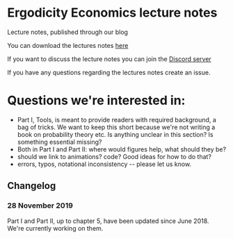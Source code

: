 # Ergodicity Economics lecture notes
Lecture notes, published through our blog

You can download the lectures notes [here](./main.pdf)

If you want to discuss the lecture notes you can join the [Discord server](https://discord.gg/TcnesY8)

If you have any questions regarding the lectures notes create an issue.

# Questions we're interested in: 
* Part I, Tools, is meant to provide readers with required background, a bag of tricks. We want to keep this short because we're not writing a book on probability theory etc. 
Is anything unclear in this section? Is something essential missing?
* Both in Part I and Part II: where would figures help, what should they be?
* should we link to animations? code? Good ideas for how to do that?
* errors, typos, notational inconsistency -- please let us know.

## Changelog

### 28 November 2019
Part I and Part II, up to chapter 5, have been updated since June 2018. We're currently working on them.
